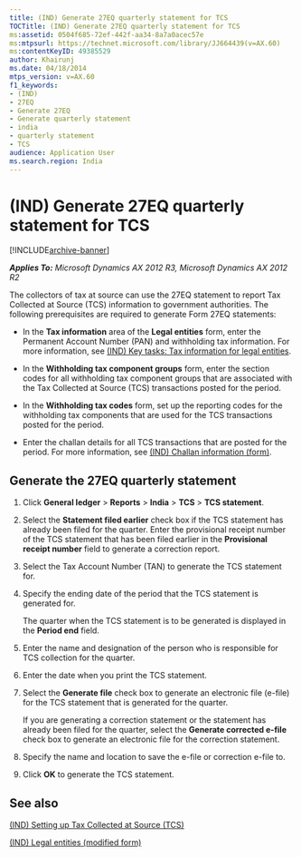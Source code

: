 ```yaml
---
title: (IND) Generate 27EQ quarterly statement for TCS
TOCTitle: (IND) Generate 27EQ quarterly statement for TCS
ms:assetid: 0504f685-72ef-442f-aa34-8a7a0acec57e
ms:mtpsurl: https://technet.microsoft.com/library/JJ664439(v=AX.60)
ms:contentKeyID: 49385529
author: Khairunj
ms.date: 04/18/2014
mtps_version: v=AX.60
f1_keywords:
- (IND)
- 27EQ
- Generate 27EQ
- Generate quarterly statement
- india
- quarterly statement
- TCS
audience: Application User
ms.search.region: India
---
```


# (IND) Generate 27EQ quarterly statement for TCS 


[!INCLUDE[archive-banner](includes/archive-banner.md)]


_**Applies To:** Microsoft Dynamics AX 2012 R3, Microsoft Dynamics AX 2012 R2_

The collectors of tax at source can use the 27EQ statement to report Tax Collected at Source (TCS) information to government authorities. The following prerequisites are required to generate Form 27EQ statements:

  - In the **Tax information** area of the **Legal entities** form, enter the Permanent Account Number (PAN) and withholding tax information. For more information, see [(IND) Key tasks: Tax information for legal entities](ind-key-tasks-tax-information-for-legal-entities.md).

  - In the **Withholding tax component groups** form, enter the section codes for all withholding tax component groups that are associated with the Tax Collected at Source (TCS) transactions posted for the period.

  - In the **Withholding tax codes** form, set up the reporting codes for the withholding tax components that are used for the TCS transactions posted for the period.

  - Enter the challan details for all TCS transactions that are posted for the period. For more information, see [(IND) Challan information (form)](https://technet.microsoft.com/library/jj677847\(v=ax.60\)).

## Generate the 27EQ quarterly statement

1.  Click **General ledger** \> **Reports** \> **India** \> **TCS** \> **TCS statement**.

2.  Select the **Statement filed earlier** check box if the TCS statement has already been filed for the quarter. Enter the provisional receipt number of the TCS statement that has been filed earlier in the **Provisional receipt number** field to generate a correction report.

3.  Select the Tax Account Number (TAN) to generate the TCS statement for.

4.  Specify the ending date of the period that the TCS statement is generated for.
    
    The quarter when the TCS statement is to be generated is displayed in the **Period end** field.

5.  Enter the name and designation of the person who is responsible for TCS collection for the quarter.

6.  Enter the date when you print the TCS statement.

7.  Select the **Generate file** check box to generate an electronic file (e-file) for the TCS statement that is generated for the quarter.
    
    If you are generating a correction statement or the statement has already been filed for the quarter, select the **Generate corrected e-file** check box to generate an electronic file for the correction statement.

8.  Specify the name and location to save the e-file or correction e-file to.

9.  Click **OK** to generate the TCS statement.

## See also

[(IND) Setting up Tax Collected at Source (TCS)](ind-setting-up-tax-collected-at-source-tcs.md)

[(IND) Legal entities (modified form)](https://technet.microsoft.com/library/jj664569\(v=ax.60\))

  


